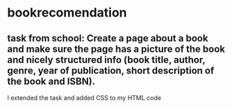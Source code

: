 # bookrecomendation
## task from school: Create a page about a book and make sure the page has a picture of the book and nicely structured info (book title, author, genre, year of publication, short description of the book and ISBN).
I extended the task and added CSS to my HTML code
